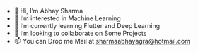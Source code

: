 - 👋 Hi, I’m Abhay Sharma
- 👀 I’m interested in Machine Learning
- 🌱 I’m currently learning Flutter and Deep Learning  
- 💞️ I’m looking to collaborate on Some Projects
- 📫 You can Drop me Mail at sharmaabhayagra@hotmail.com

<!---
abhaysharma20/abhaysharma20 is a ✨ special ✨ repository because its `README.md` (this file) appears on your GitHub profile.
You can click the Preview link to take a look at your changes.
--->
